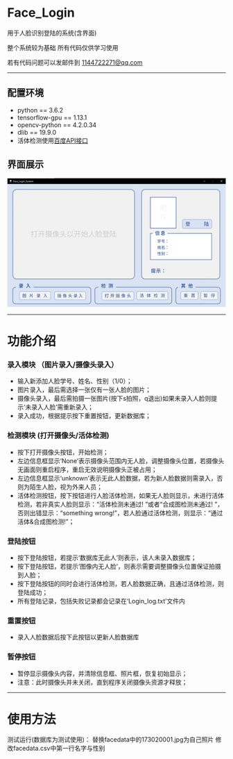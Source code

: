 # Face_Login
用于人脸识别登陆的系统(含界面)

整个系统较为基础 所有代码仅供学习使用

若有代码问题可以发邮件到 1144722271@qq.com

---
## 配置环境
* python == 3.6.2
* tensorflow-gpu == 1.13.1
* opencv-python == 4.2.0.34
* dlib == 19.9.0
* 活体检测使用[百度API接口](https://ai.baidu.com/ai-doc/FACE/yk37c1u4t)

## 界面展示
![image](https://github.com/hblhbjx3/Face_Login/blob/master/image/UI.png)

---
# 功能介绍
### 录入模块 （图片录入/摄像头录入）
* 输入新添加人脸学号、姓名、性别（1/0）；
* 图片录入，最后需选择一张仅有一张人脸的图片；
* 摄像头录入，最后需拍摄一张图片(按下s拍照，q退出)如果未录入人脸则提示‘未录入人脸’需重新录入；
* 录入成功，根据提示按下重置按钮，更新数据库；

### 检测模块 (打开摄像头/活体检测)
* 按下打开摄像头按钮，开始检测；
* 左边信息框显示‘None’表示摄像头范围内无人脸，调整摄像头位置，若摄像头无画面则重启程序，重启无效说明摄像头正被占用；
* 左边信息框显示‘unknown’表示无此人脸数据，若为新人脸数据则需录入，否则为陌生人脸，视为外来人员；
* 活体检测按钮，按下按钮进行人脸活体检测，如果无人脸则显示，未进行活体检测，若非真实人脸则显示：“活体检测未通过! ”或者“合成图检测未通过! ”，否则出错显示：“something wrong!”，若人脸通过活体检测，则显示：“通过活体&合成图检测!”；

### 登陆按钮
* 按下登陆按钮，若提示‘数据库无此人’则表示，该人未录入数据库；
* 按下登陆按钮，若提示‘图像内无人脸’，则表示需要调整摄像头位置保证拍摄到人脸；
* 按下登陆按钮的同时会进行活体检测，若人脸数据正确，且通过活体检测，则登陆成功；
* 所有登陆记录，包括失败记录都会记录在‘Login_log.txt’文件内

### 重置按钮
* 录入人脸数据后按下此按钮以更新人脸数据库

### 暂停按钮
* 暂停显示摄像头内容，并清除信息框、照片框，恢复初始显示；
* 注意：此时摄像头并未关闭，直到程序关闭摄像头资源才释放；

---
# 使用方法
测试运行(数据库为测试使用)：
替换facedata中的173020001.jpg为自己照片
修改facedata.csv中第一行名字与性别

###
